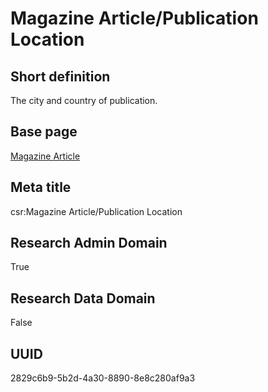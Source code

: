 # Magazine Article/Publication Location
## Short definition
The city and country of publication.
## Base page
[Magazine Article](../../Objects/Magazine%20Article.md)
## Meta title
csr:Magazine Article/Publication Location
## Research Admin Domain
True
## Research Data Domain
False
## UUID
2829c6b9-5b2d-4a30-8890-8e8c280af9a3
